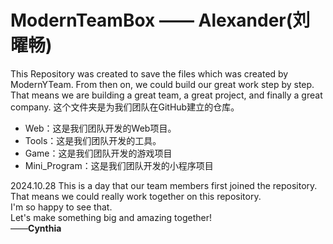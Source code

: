 # ModernTeamBox —— Alexander(刘曜畅)
This Repository was created to save the files which was created by ModernYTeam.
From then on, we could build our great work step by step.
That means we are building a great team, a great project, and finally a great company.
这个文件夹是为我们团队在GitHub建立的仓库。

- Web：这是我们团队开发的Web项目。
- Tools：这是我们团队开发的工具。
- Game：这是我们团队开发的游戏项目
- Mini_Program：这是我们团队开发的小程序项目


2024.10.28 
    This is a day that our team members first joined the repository.  
    That means we could really work together on this repository.  
    I'm so happy to see that.  
    Let's make something big and amazing together!  
                                                                        ——**Cynthia**  
    
